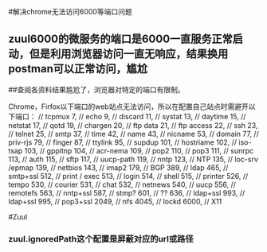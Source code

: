 
#解决chrome无法访问6000等端口问题

## zuul6000的微服务的端口是6000一直服务正常启动，但是利用浏览器访问一直无响应，结果换用postman可以正常访问，尴尬
##查阅各资料结果尴尬了，浏览器对特定的端口有限制。

Chrome，Firfox以下端口的web站点无法访问，所以在配置自己站点时需避开以下端口：
// tcpmux 7, // echo 9, // discard 11, // systat 13, // daytime 15, // netstat 17, // qotd 19,
 // chargen 20, // ftp data 21, // ftp access 22, // ssh 23, // telnet 25, // smtp 37, // time 42, 
// name 43, // nicname 53, // domain 77, // priv-rjs 79, // finger 87, // ttylink 95, // supdup 101,
// hostriame 102, // iso-tsap 103, // gppitnp 104, // acr-nema 109, // pop2 110, // pop3 111, 
// sunrpc 113, // auth 115, // sftp 117, // uucp-path 119, // nntp 123, // NTP 135, // loc-srv /epmap 139,
// netbios 143, // imap2 179, // BGP 389, // ldap 465, // smtp+ssl 512, // print / exec 513, 
// login 514, // shell 515, // printer 526, // tempo 530, // courier 531, // chat 532, 
// netnews 540, // uucp 556, // remotefs 563, // nntp+ssl 587, // stmp? 601, // ?? 636, // ldap+ssl 993,
 // ldap+ssl 995, // pop3+ssl 2049, // nfs 4045, // lockd 6000, // X11






#Zuul

### zuul.ignoredPath这个配置是屏蔽对应的url或路径